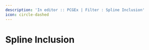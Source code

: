 ```yaml
---
description: 'In editor :: PCGEx | Filter : Spline Inclusion'
icon: circle-dashed
---
```


# Spline Inclusion

